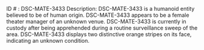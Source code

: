 ID # : DSC-MATE-3433
Description: DSC-MATE-3433 is a humanoid entity believed to be of human origin. DSC-MATE-3433 appears to be a female theater manager of an unknown venue. DSC-MATE-3433 is currently in custody after being apprehended during a routine surveillance sweep of the area. DSC-MATE-3433 displays two distinctive orange stripes on its face, indicating an unknown condition.